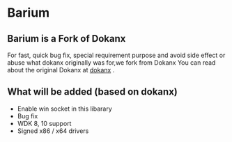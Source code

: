 # Barium

## Barium is a Fork of Dokanx
For fast, quick bug fix, special requirement purpose and 
avoid side effect or abuse what dokanx originally was for,we fork from Dokanx
You can read about the original Dokanx at [dokanx](https://github.com/BenjaminKim/dokanx) .

## What will be added (based on dokanx)
* Enable win socket in this libarary
* Bug fix
* WDK 8, 10 support
* Signed x86 / x64 drivers 

